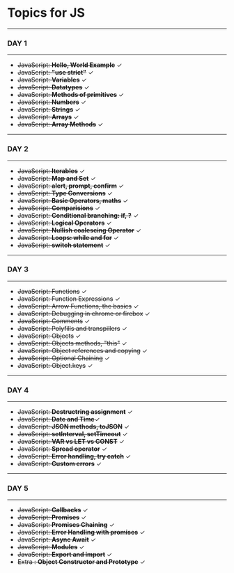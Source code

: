 # Topics for JS

---

### DAY 1

---

- ~~JavaScript: **Hello, World Example**~~ &check;
- ~~JavaScript: **"use strict"**~~ &check;
- ~~JavaScript: **Variables**~~ &check;
- ~~JavaScript: **Datatypes**~~ &check;
- ~~JavaScript: **Methods of primitives**~~ &check;
- ~~JavaScript: **Numbers**~~ &check;
- ~~JavaScript: **Strings**~~ &check;
- ~~JavaScript: **Arrays**~~ &check;
- ~~JavaScript: **Array Methods**~~ &check;

---

### DAY 2

---

- ~~JavaScript: **Iterables**~~ &check;
- ~~JavaScript: **Map and Set**~~ &check;
- ~~JavaScript: **alert, prompt, confirm**~~ &check;
- ~~JavaScript: **Type Conversions**~~ &check;
- ~~JavaScript: **Basic Operators, maths**~~ &check;
- ~~JavaScript: **Comparisions**~~ &check;
- ~~JavaScript: **Conditional branching: if, ?**~~ &check;
- ~~JavaScript: **Logical Operators**~~ &check;
- ~~JavaScript: **Nullish coalescing Operator**~~ &check;
- ~~JavaScript: **Loops: while and for**~~ &check;
- ~~JavaScript: **switch statement**~~ &check;

---

### DAY 3

---

- ~~JavaScript: Functions~~ &check;
- ~~JavaScript: Function Expressions~~ &check;
- ~~JavaScript: Arrow Functions, the basics~~ &check;
- ~~JavaScript: Debugging in chrome or firebox~~ &check;
- ~~JavaScript: Comments~~ &check;
- ~~JavaScript: Polyfills and transpillers~~ &check;
- ~~JavaScript: Objects~~ &check;
- ~~JavaScript: Objects methods, "this"~~ &check;
- ~~JavaScript: Object references and copying~~ &check;
- ~~JavaScript: Optional Chaining~~ &check;
- ~~JavaScript: Object.keys~~ &check;

---

### DAY 4

---

- ~~JavaScript: **Destructring assignment**~~ &check;
- ~~JavaScript: **Date and Time**~~&check;
- ~~JavaScript: **JSON methods, toJSON**~~ &check;
- ~~JavaScript: **setInterval, setTimeout**~~ &check;
- ~~JavaScript: **VAR vs LET vs CONST**~~ &check;
- ~~JavaScript: **Spread operator**~~ &check;
- ~~JavaScript: **Error handling, try catch**~~ &check;
- ~~JavaScript: **Custom errors**~~ &check;

---

### DAY 5

---

- ~~JavaScript: **Callbacks**~~ &check;
- ~~JavaScript: **Promises**~~ &check;
- ~~JavaScript: **Promises Chaining**~~ &check;
- ~~JavaScript: **Error Handling with promises**~~ &check;
- ~~JavaScript: **Async Await**~~ &check;
- ~~JavaScript: **Modules**~~ &check;
- ~~JavaScript: **Export and import**~~ &check;
- ~~Extra : **Object Constructor and Prototype**~~ &check;
